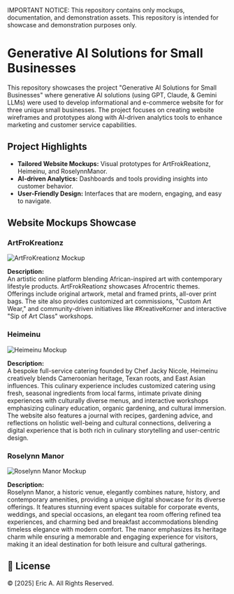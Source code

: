 IMPORTANT NOTICE: This repository contains only mockups, documentation, and demonstration assets. This repository is intended for showcase and demonstration purposes only.

# Generative AI Solutions for Small Businesses

This repository showcases the project "Generative AI Solutions for Small Businesses" where generative AI solutions (using GPT, Claude, & Gemini LLMs) were used to develop informational and e-commerce website for for three unique small businesses. The project focuses on creating website wireframes and prototypes along with AI-driven analytics tools to enhance marketing and customer service capabilities.

## Project Highlights
- **Tailored Website Mockups:** Visual prototypes for ArtFrokReationz, Heimeinu, and RoselynnManor.
- **AI-driven Analytics:** Dashboards and tools providing insights into customer behavior.
- **User-Friendly Design:** Interfaces that are modern, engaging, and easy to navigate.

## Website Mockups Showcase

### ArtFroKreationz
![ArtFroKreationz Mockup](docs/business-mockups/artfrokreationz/screenshots/homepage.png)

**Description:**  
An artistic online platform blending African-inspired art with contemporary lifestyle products. ArtFrokReationz showcases Afrocentric themes. Offerings include original artwork, metal and framed prints, all-over print bags. The site also provides customized art commissions, "Custom Art Wear," and community-driven initiatives like #KreativeKorner and interactive "Sip of Art Class" workshops.

### Heimeinu
![Heimeinu Mockup](docs/business-mockups/heimeinu/screenshots/homepage.png)

**Description:**  
A bespoke full-service catering founded by Chef Jacky Nicole, Heimeinu creatively blends Cameroonian heritage, Texan roots, and East Asian influences. This culinary experience includes customized catering using fresh, seasonal ingredients from local farms, intimate private dining experiences with culturally diverse menus, and interactive workshops emphasizing culinary education, organic gardening, and cultural immersion. The website also features a journal with recipes, gardening advice, and reflections on holistic well-being and cultural connections, delivering a digital experience that is both rich in culinary storytelling and user-centric design.

### Roselynn Manor
![Roselynn Manor Mockup](docs/business-mockups/roselynnmanor/screenshots/homepage.png)

**Description:**  
Roselynn Manor, a historic venue, elegantly combines nature, history, and contemporary amenities, providing a unique digital showcase for its diverse offerings. It features stunning event spaces suitable for corporate events, weddings, and special occasions, an elegant tea room offering refined tea experiences, and charming bed and breakfast accommodations blending timeless elegance with modern comfort. The manor emphasizes its heritage charm while ensuring a memorable and engaging experience for visitors, making it an ideal destination for both leisure and cultural gatherings.


## 📄 License
© [2025] Eric A. All Rights Reserved.
